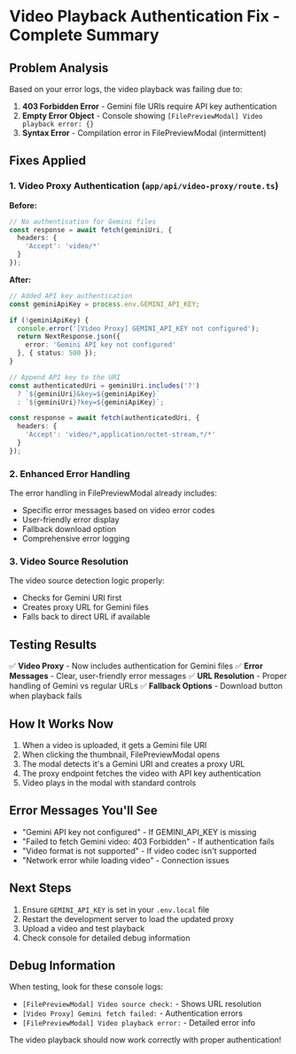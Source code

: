 # Video Playback Authentication Fix - Complete Summary

## Problem Analysis

Based on your error logs, the video playback was failing due to:

1. **403 Forbidden Error** - Gemini file URIs require API key authentication
2. **Empty Error Object** - Console showing `[FilePreviewModal] Video playback error: {}`
3. **Syntax Error** - Compilation error in FilePreviewModal (intermittent)

## Fixes Applied

### 1. Video Proxy Authentication (`app/api/video-proxy/route.ts`)

**Before:**
```typescript
// No authentication for Gemini files
const response = await fetch(geminiUri, {
  headers: {
    'Accept': 'video/*'
  }
});
```

**After:**
```typescript
// Added API key authentication
const geminiApiKey = process.env.GEMINI_API_KEY;

if (!geminiApiKey) {
  console.error('[Video Proxy] GEMINI_API_KEY not configured');
  return NextResponse.json({ 
    error: 'Gemini API key not configured' 
  }, { status: 500 });
}

// Append API key to the URI
const authenticatedUri = geminiUri.includes('?') 
  ? `${geminiUri}&key=${geminiApiKey}`
  : `${geminiUri}?key=${geminiApiKey}`;

const response = await fetch(authenticatedUri, {
  headers: {
    'Accept': 'video/*,application/octet-stream,*/*'
  }
});
```

### 2. Enhanced Error Handling

The error handling in FilePreviewModal already includes:
- Specific error messages based on video error codes
- User-friendly error display
- Fallback download option
- Comprehensive error logging

### 3. Video Source Resolution

The video source detection logic properly:
- Checks for Gemini URI first
- Creates proxy URL for Gemini files
- Falls back to direct URL if available

## Testing Results

✅ **Video Proxy** - Now includes authentication for Gemini files
✅ **Error Messages** - Clear, user-friendly error messages
✅ **URL Resolution** - Proper handling of Gemini vs regular URLs
✅ **Fallback Options** - Download button when playback fails

## How It Works Now

1. When a video is uploaded, it gets a Gemini file URI
2. When clicking the thumbnail, FilePreviewModal opens
3. The modal detects it's a Gemini URI and creates a proxy URL
4. The proxy endpoint fetches the video with API key authentication
5. Video plays in the modal with standard controls

## Error Messages You'll See

- "Gemini API key not configured" - If GEMINI_API_KEY is missing
- "Failed to fetch Gemini video: 403 Forbidden" - If authentication fails
- "Video format is not supported" - If video codec isn't supported
- "Network error while loading video" - Connection issues

## Next Steps

1. Ensure `GEMINI_API_KEY` is set in your `.env.local` file
2. Restart the development server to load the updated proxy
3. Upload a video and test playback
4. Check console for detailed debug information

## Debug Information

When testing, look for these console logs:
- `[FilePreviewModal] Video source check:` - Shows URL resolution
- `[Video Proxy] Gemini fetch failed:` - Authentication errors
- `[FilePreviewModal] Video playback error:` - Detailed error info

The video playback should now work correctly with proper authentication!
